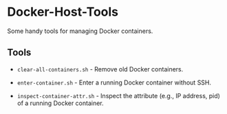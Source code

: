 Docker-Host-Tools
=================

Some handy tools for managing Docker containers.


## Tools

- `clear-all-containers.sh` -
  Remove old Docker containers.

- `enter-container.sh` -
  Enter a running Docker container without SSH.

- `inspect-container-attr.sh` -
  Inspect the attribute (e.g., IP address, pid) of a running Docker container.



